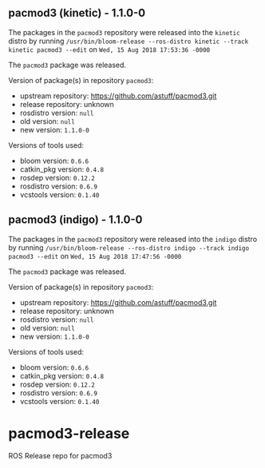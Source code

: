 ## pacmod3 (kinetic) - 1.1.0-0

The packages in the `pacmod3` repository were released into the `kinetic` distro by running `/usr/bin/bloom-release --ros-distro kinetic --track kinetic pacmod3 --edit` on `Wed, 15 Aug 2018 17:53:36 -0000`

The `pacmod3` package was released.

Version of package(s) in repository `pacmod3`:

- upstream repository: https://github.com/astuff/pacmod3.git
- release repository: unknown
- rosdistro version: `null`
- old version: `null`
- new version: `1.1.0-0`

Versions of tools used:

- bloom version: `0.6.6`
- catkin_pkg version: `0.4.8`
- rosdep version: `0.12.2`
- rosdistro version: `0.6.9`
- vcstools version: `0.1.40`


## pacmod3 (indigo) - 1.1.0-0

The packages in the `pacmod3` repository were released into the `indigo` distro by running `/usr/bin/bloom-release --ros-distro indigo --track indigo pacmod3 --edit` on `Wed, 15 Aug 2018 17:47:56 -0000`

The `pacmod3` package was released.

Version of package(s) in repository `pacmod3`:

- upstream repository: https://github.com/astuff/pacmod3.git
- release repository: unknown
- rosdistro version: `null`
- old version: `null`
- new version: `1.1.0-0`

Versions of tools used:

- bloom version: `0.6.6`
- catkin_pkg version: `0.4.8`
- rosdep version: `0.12.2`
- rosdistro version: `0.6.9`
- vcstools version: `0.1.40`


# pacmod3-release
ROS Release repo for pacmod3
